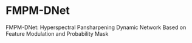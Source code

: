 # FMPM-DNet
FMPM-DNet: Hyperspectral Pansharpening Dynamic Network Based on Feature Modulation and Probability Mask
